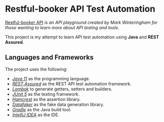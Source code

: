 # Restful-booker API Test Automation

[Restful-booker API](https://restful-booker.herokuapp.com/) is *an API playground created by Mark Winteringham for those wanting to learn more about API testing and tools*.

This project is my attempt to learn API test automation using **Java** and **REST Assured**.

## Languages and Frameworks

The project uses the following:

- *[Java 11](https://openjdk.org/projects/jdk/11/)* as the programming language.
- *[REST Assured](https://rest-assured.io/)* as the REST API test automation framework.
- *[Lombok](https://projectlombok.org/)* to generate getters, setters and builders.
- *[JUnit 5](https://junit.org/junit5/)* as the testing framework.
- *[Hamcrest](http://hamcrest.org/JavaHamcrest/)* as the assertion library.
- *[Datafaker](https://www.datafaker.net/)* as the fake data generation library.
- *[Gradle](https://gradle.org/)* as the Java build tool.
- *[IntelliJ IDEA](https://www.jetbrains.com/idea/)* as the IDE.